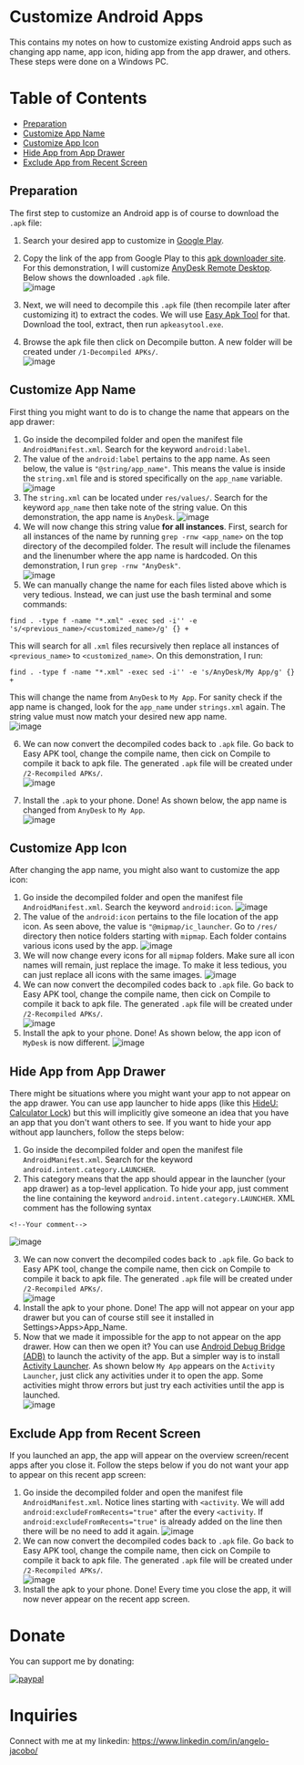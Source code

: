 # Customize Android Apps
This contains my notes on how to customize existing Android apps such as changing app name, app icon, hiding app from the app drawer, and others. These steps were done on a Windows PC. 
# Table of Contents 
- [Preparation](https://github.com/AngeloJacobo/Customize-Android-Apps#preparation)
- [Customize App Name](https://github.com/AngeloJacobo/Customize-Android-Apps#customize-app-name)
- [Customize App Icon](https://github.com/AngeloJacobo/Customize-Android-Apps#customize-app-icon)
- [Hide App from App Drawer](https://github.com/AngeloJacobo/Customize-Android-Apps#hide-app-from-app-drawer)
- [Exclude App from Recent Screen](https://github.com/AngeloJacobo/Customize-Android-Apps#exclude-app-from-recent-screen)

## Preparation
The first step to customize an Android app is of course to download the `.apk` file:
1. Search your desired app to customize in [Google Play](https://play.google.com/store/apps).
2. Copy the link of the app from Google Play to this [apk downloader site](https://apps.evozi.com/apk-downloader/). For this demonstration, I will customize [AnyDesk Remote Desktop](https://play.google.com/store/apps/details?id=com.anydesk.anydeskandroid). Below shows the downloaded `.apk` file.  
![image](https://user-images.githubusercontent.com/87559347/197316309-4b9e9b1a-6dae-426d-9858-1847347e69a2.png)
3. Next, we will need to decompile this `.apk` file (then recompile later after customizing it) to extract the codes. We will use [Easy Apk Tool](https://apk-easy-tool.en.lo4d.com/windows) for that. Download the tool, extract, then run `apkeasytool.exe`.

4. Browse the apk file then click on Decompile button. A new folder will be created under `/1-Decompiled APKs/`.  
![image](https://user-images.githubusercontent.com/87559347/197329777-62e3beb3-badd-445b-969b-895223ae72d8.png)


## Customize App Name
First thing you might want to do is to change the name that appears on the app drawer:
1. Go inside the decompiled folder and open the manifest file `AndroidManifest.xml`. Search for the keyword `android:label`. 
2. The value of the `android:label` pertains to the app name. As seen below, the value is `"@string/app_name"`. This means the value is inside the `string.xml` file and is stored specifically on the `app_name` variable.  
![image](https://user-images.githubusercontent.com/87559347/197321872-b199b6ee-14a6-41f5-9680-40b90dd78ec1.png)
3. The `string.xml` can be located under `res/values/`. Search for the keyword `app_name` then take note of the string value. On this demonstration, the app name is `AnyDesk`.
![image](https://user-images.githubusercontent.com/87559347/197323456-7a579e1f-c627-4873-8ce3-768de70116e5.png)  
4. We will now change this string value **for all instances**. First, search for all instances of the name by running `grep -rnw <app_name>` on the top directory of the decompiled folder. The result will include the filenames and the linenumber where the app name is hardcoded. On this demonstration, I run `grep -rnw "AnyDesk"`.  
![image](https://user-images.githubusercontent.com/87559347/197323696-bb39102c-951c-44fb-aed3-4ca047482280.png)   
5. We can manually change the name for each files listed above which is very tedious. Instead, we can just use the bash terminal and some commands:  
```
find . -type f -name "*.xml" -exec sed -i'' -e 's/<previous_name>/<customized_name>/g' {} +
```
This will search for all `.xml` files recursively then replace all instances of `<previous_name>` to `<customized_name>`. On this demonstration, I run: 
```
find . -type f -name "*.xml" -exec sed -i'' -e 's/AnyDesk/My App/g' {} +
```
This will change the name from `AnyDesk` to `My App`. For sanity check if the app name is changed, look for the `app_name` under `strings.xml` again. The string value must now match your desired new app name.    
![image](https://user-images.githubusercontent.com/87559347/197371581-0bda9b5d-ac99-48db-a811-bed16200f035.png)

6. We can now convert the decompiled codes back to `.apk` file. Go back to Easy APK tool, change the compile name, then cick on Compile to compile it back to apk file. The generated `.apk` file will be created under `/2-Recompiled APKs/`.    
![image](https://user-images.githubusercontent.com/87559347/197329747-74eacbf7-affe-4353-b419-df8397264f2e.png) 

7. Install the `.apk` to your phone. Done! As shown below, the app name is changed from `AnyDesk` to `My App`.  
![image](https://user-images.githubusercontent.com/87559347/197369454-04232906-e660-4763-95ad-47d34400379b.png)


## Customize App Icon
After changing the app name, you might also want to customize the app icon:
1. Go inside the decompiled folder and open the manifest file `AndroidManifest.xml`. Search the keyword `android:icon`. 
![image](https://user-images.githubusercontent.com/87559347/197368442-93dcc4c5-025c-4e4e-83e8-3fe73ba5b421.png)  
2. The value of the `android:icon` pertains to the file location of the app icon. As seen above, the value is `"@mipmap/ic_launcher`. Go to `/res/` directory then notice folders starting with `mipmap`. Each folder contains various icons used by the app. 
![image](https://user-images.githubusercontent.com/87559347/197368558-f21a66a0-2646-4325-9b5f-406b6df8fd67.png)  
3. We will now change every icons for all `mipmap` folders. Make sure all icon names will remain, just replace the image. To make it less tedious, you can just replace all icons with the same images.
![image](https://user-images.githubusercontent.com/87559347/197369204-6b9d6dc8-3d77-41e9-8bf2-40f5c4b75c99.png)
5. We can now convert the decompiled codes back to `.apk` file. Go back to Easy APK tool, change the compile name, then cick on Compile to compile it back to apk file. The generated `.apk` file will be created under `/2-Recompiled APKs/`.  
![image](https://user-images.githubusercontent.com/87559347/197329747-74eacbf7-affe-4353-b419-df8397264f2e.png)
6. Install the apk to your phone. Done! As shown below, the app icon of `MyDesk` is now different.
![image](https://user-images.githubusercontent.com/87559347/197369607-504958d3-8714-4cd8-b086-822e50893121.png)

## Hide App from App Drawer
There might be situations where you might want your app to not appear on the app drawer. You can use app launcher to hide apps (like this [HideU: Calculator Lock](https://play.google.com/store/apps/details?id=com.calculator.hideu&gl=US)) but this will implicitly give someone an idea that you have an app that you don't want others to see. If you want to hide your app without app launchers, follow the steps below:
1. Go inside the decompiled folder and open the manifest file `AndroidManifest.xml`. Search for the keyword `android.intent.category.LAUNCHER`.   
2. This category means that the app should appear in the launcher (your app drawer) as a top-level application. To hide your app, just comment the line containing the keyword `android.intent.category.LAUNCHER`. XML comment has the following syntax
```
<!--Your comment-->
```  
![image](https://user-images.githubusercontent.com/87559347/197370222-ff719c12-d688-40db-9c27-ea5218187fb1.png)

3. We can now convert the decompiled codes back to `.apk` file. Go back to Easy APK tool, change the compile name, then cick on Compile to compile it back to apk file. The generated `.apk` file will be created under `/2-Recompiled APKs/`.  
![image](https://user-images.githubusercontent.com/87559347/197329747-74eacbf7-affe-4353-b419-df8397264f2e.png)
4. Install the apk to your phone. Done! The app will not appear on your app drawer but you can of course still see it installed in Settings>Apps>App_Name.
5. Now that we made it impossible for the app to not appear on the app drawer. How can then we open it? You can use [Android Debug Bridge (ADB)](https://developer.android.com/studio/command-line/adb) to launch the activity of the app. But a simpler way is to install [Activity Launcher](https://play.google.com/store/apps/details?id=de.szalkowski.activitylauncher&gl=US). As shown below `My App` appears on the `Activity Launcher`, just click any activities under it to open the app. Some activities might throw errors but just try each activities until the app is launched.   
![image](https://user-images.githubusercontent.com/87559347/197370836-770058e0-2569-4167-8d52-03328c297870.png)

## Exclude App from Recent Screen
If you launched an app, the app will appear on the overview screen/recent apps after you close it. Follow the steps below if you do not want your app to appear on this recent app screen:
1. Go inside the decompiled folder and open the manifest file `AndroidManifest.xml`. Notice lines starting with `<activity`. We will add `android:excludeFromRecents="true"` after the every `<activity`. If `android:excludeFromRecents="true"` is already added on the line then there will be no need to add it again.
![image](https://user-images.githubusercontent.com/87559347/197371094-bf87bc48-ff5d-4630-ba32-2778c5693af6.png)
2. We can now convert the decompiled codes back to `.apk` file. Go back to Easy APK tool, change the compile name, then cick on Compile to compile it back to apk file. The generated `.apk` file will be created under `/2-Recompiled APKs/`.  
![image](https://user-images.githubusercontent.com/87559347/197329747-74eacbf7-affe-4353-b419-df8397264f2e.png)
3. Install the apk to your phone. Done! Every time you close the app, it will now never appear on the recent app screen.



# Donate   
You can support me by donating:  

[![paypal](https://www.paypalobjects.com/en_US/i/btn/btn_donateCC_LG.gif)](https://www.paypal.com/donate?hosted_button_id=GBJQGJNCJZVRU)


# Inquiries  
Connect with me at my linkedin: https://www.linkedin.com/in/angelo-jacobo/






